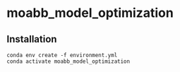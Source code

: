 # moabb_model_optimization

## Installation

```
conda env create -f environment.yml
conda activate moabb_model_optimization
```
